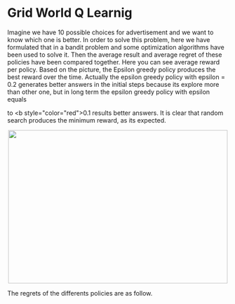 # Grid World Q Learnig

Imagine we have 10 possible choices for advertisement and we want to know which one is better. In order to solve this problem, here we have formulated that in a bandit problem and some optimization algorithms have been used to solve it. Then the average result and average regret of these policies have been compared together.
Here you can see average reward per policy. Based on the picture, the Epsilon greedy policy produces the best reward over the time. Actually the epsilon greedy policy with epsilon = 0.2 generates better answers in the initial steps because its explore more than other one, but in long term the epsilon greedy policy with epsilon equals

to <b style="color="red">0.1 results better</b> answers. It is clear that random search produces the minimum reward, as its expected.
<p align = "center">
<img src= "https://user-images.githubusercontent.com/32601295/219952603-6fd07cf9-f6dc-403b-a7f6-37cdca118f95.png" width = "500" height = "350" >
</p>

The regrets of the differents policies are as follow.


